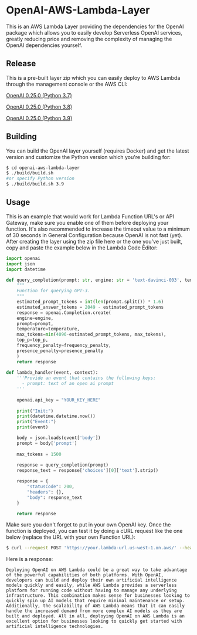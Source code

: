 # OpenAI-AWS-Lambda-Layer

This is an AWS Lambda Layer providing the dependencies for the OpenAI package which allows you to easily develop Serverless OpenAI services, greatly reducing price and removing the complexity of managing the OpenAI dependencies yourself.

## Release

This is a pre-built layer zip which you can easily deploy to AWS Lambda through the management console or the AWS CLI:

[OpenAI 0.25.0 (Python 3.7)](releases/openai-aws-lambda-layer-3.7.zip)

[OpenAI 0.25.0 (Python 3.8)](releases/openai-aws-lambda-layer-3.8.zip)

[OpenAI 0.25.0 (Python 3.9)](releases/openai-aws-lambda-layer-3.9.zip)

## Building

You can build the OpenAI layer yourself (requires Docker) and get the latest version and customize the Python version which you're building for:

```bash
$ cd openai-aws-lambda-layer
$ ./build/build.sh
#or specify Python version
$ ./build/build.sh 3.9
```

## Usage

This is an example that would work for Lambda Function URL's or API Gateway, make sure you enable one of them before deploying your function. It's also recommended to increase the timeout value to a minimum of 30 seconds in General Configuration because OpenAI is not fast (yet). After creating the layer using the zip file here or the one you've just built, copy and paste the example below in the Lambda Code Editor:

```py
import openai
import json
import datetime

def query_completion(prompt: str, engine: str = 'text-davinci-003', temperature: float = 0.5, max_tokens: int = 1500, top_p: int = 1, frequency_penalty: int = 0.5, presence_penalty: int = 0.2) -> object:
    """
    Function for querying GPT-3.
    """
    estimated_prompt_tokens = int(len(prompt.split()) * 1.6)
    estimated_answer_tokens = 2049 - estimated_prompt_tokens
    response = openai.Completion.create(
    engine=engine,
    prompt=prompt,
    temperature=temperature,
    max_tokens=min(4096-estimated_prompt_tokens, max_tokens),
    top_p=top_p,
    frequency_penalty=frequency_penalty,
    presence_penalty=presence_penalty
    )
    return response
    
def lambda_handler(event, context):
    '''Provide an event that contains the following keys:
      - prompt: text of an open ai prompt
    '''
    
    openai.api_key = "YOUR_KEY_HERE"
    
    print("Init:")
    print(datetime.datetime.now())
    print("Event:")
    print(event)

    body = json.loads(event['body'])
    prompt = body['prompt']
        
    max_tokens = 1500
    
    response = query_completion(prompt)
    response_text = response['choices'][0]['text'].strip()

    response = {
        "statusCode": 200,
        "headers": {},
        "body": response_text
    }

    return response
```

Make sure you don't forget to put in your own OpenAI key. Once the function is deployed, you can test it by doing a cURL request like the one below (replace the URL with your own Function URL):

```bash
$ curl --request POST 'https://your.lambda-url.us-west-1.on.aws/' --header 'Content-Type: application/json' --data-raw '{"prompt": "Generate a paragraph about if deploying OpenAI on AWS Lambda makes sense"}'
```

Here is a response:

```
Deploying OpenAI on AWS Lambda could be a great way to take advantage of the powerful capabilities of both platforms. With OpenAI, developers can build and deploy their own artificial intelligence models quickly and easily, while AWS Lambda provides a serverless platform for running code without having to manage any underlying infrastructure. This combination makes sense for businesses looking to quickly spin up AI models that require minimal maintenance or setup. Additionally, the scalability of AWS Lambda means that it can easily handle the increased demand from more complex AI models as they are built and deployed. All in all, deploying OpenAI on AWS Lambda is an excellent option for businesses looking to quickly get started with artificial intelligence technologies.
```